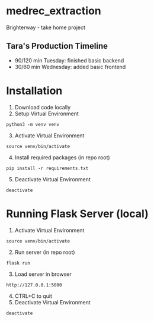 # medrec_extraction
Brighterway - take home project

## Tara's Production Timeline
- 90/120 min Tuesday: finished basic backend
- 30/60 min Wednesday: added basic frontend

# Installation
1) Download code locally
2) Setup Virtual Environment
```
python3 -m venv venv
```
3) Activate Virtual Environment
```
source venv/bin/activate
```
4) Install required packages (in repo root)
```
pip install -r requirements.txt
```
5) Deactivate Virtual Environment
```
deactivate
```


# Running Flask Server (local)

1) Activate Virtual Environment
```
source venv/bin/activate
```
2) Run server (in repo root)
```
flask run
```
3) Load server in browser
```
http://127.0.0.1:5000
```
4) CTRL+C to quit
5) Deactivate Virtual Environment
```
deactivate
```

